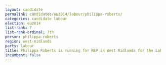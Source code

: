 ```yaml
---
layout: candidate
permalink: candidates/eu2014/labour/philippa-roberts/
categories: candidate labour
election: eu2014
list-rank: 7
list-rank-ordinal: 7th
person: philippa-roberts
region: west-midlands
party: labour
title: Philippa Roberts is running for MEP in West Midlands for the Labour Party
incumbent: false
---
```

